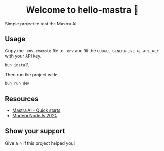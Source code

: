 <h1 align="center">Welcome to hello-mastra 👋</h1>
<p>
  Simple project to test the Mastra AI
</p>

## Usage

Copy the `.env.example` file to `.env` and fill the `GOOGLE_GENERATIVE_AI_API_KEY` with your API key.

```sh
bun install
```

Then run the project with:

```sh
bun run dev
```

## Resources

- [Mastra AI - Quick starts](https://mastra.ai/docs/guide)
- [Modern NodeJs 2024](https://github.com/jellydn/modern-nodejs-2024)

## Show your support

Give a ⭐️ if this project helped you!


